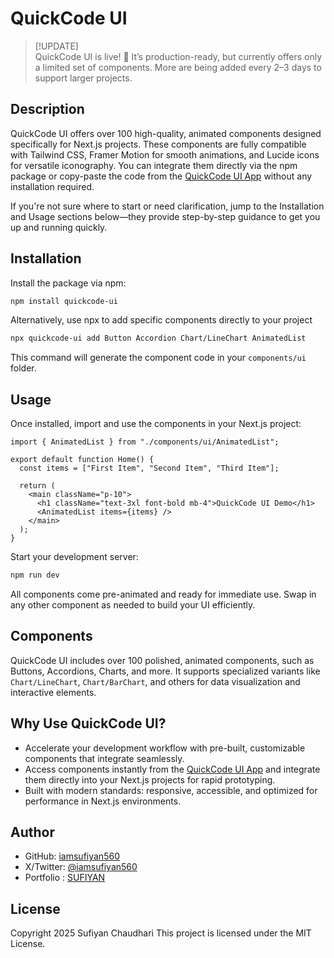 # QuickCode UI

> [!UPDATE]  
> QuickCode UI is live! 🚀 It’s production-ready, but currently offers only a limited set of components. More are being added every 2–3 days to support larger projects.

## Description

QuickCode UI offers over 100 high-quality, animated components designed specifically for Next.js projects. These components are fully compatible with Tailwind CSS, Framer Motion for smooth animations, and Lucide icons for versatile iconography. You can integrate them directly via the npm package or copy-paste the code from the [QuickCode UI App](https://quickcode.space) without any installation required.

If you're not sure where to start or need clarification, jump to the Installation and Usage sections below—they provide step-by-step guidance to get you up and running quickly.

## Installation

Install the package via npm:

```bash
npm install quickcode-ui
```

Alternatively, use npx to add specific components directly to your project

```bash
npx quickcode-ui add Button Accordion Chart/LineChart AnimatedList
```

This command will generate the component code in your `components/ui` folder.

## Usage

Once installed, import and use the components in your Next.js project:

```tsx
import { AnimatedList } from "./components/ui/AnimatedList";

export default function Home() {
  const items = ["First Item", "Second Item", "Third Item"];

  return (
    <main className="p-10">
      <h1 className="text-3xl font-bold mb-4">QuickCode UI Demo</h1>
      <AnimatedList items={items} />
    </main>
  );
}
```

Start your development server:

```bash
npm run dev
```

All components come pre-animated and ready for immediate use. Swap in any other component as needed to build your UI efficiently.

## Components

QuickCode UI includes over 100 polished, animated components, such as Buttons, Accordions, Charts, and more. It supports specialized variants like `Chart/LineChart`, `Chart/BarChart`, and others for data visualization and interactive elements.

## Why Use QuickCode UI?

- Accelerate your development workflow with pre-built, customizable components that integrate seamlessly.
- Access components instantly from the [QuickCode UI App](https://quickcode.space) and integrate them directly into your Next.js projects for rapid prototyping.
- Built with modern standards: responsive, accessible, and optimized for performance in Next.js environments.

## Author

- GitHub: [iamsufiyan560](https://github.com/iamsufiyan560)
- X/Twitter: [@iamsufiyan560](https://x.com/iamsufiyan560)
- Portfolio : [SUFIYAN](https://sufiyan-dev.vercel.app)

## License

Copyright 2025 Sufiyan Chaudhari
This project is licensed under the MIT License.
